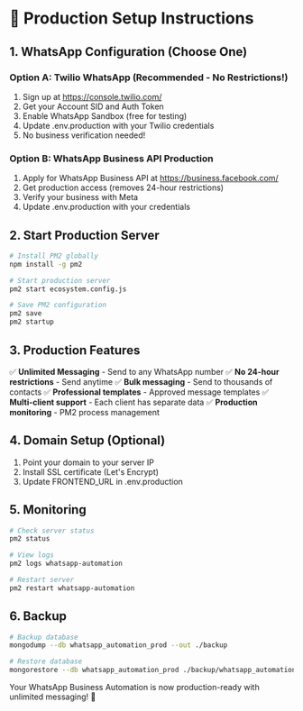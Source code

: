 # 🚀 Production Setup Instructions

## 1. WhatsApp Configuration (Choose One)

### Option A: Twilio WhatsApp (Recommended - No Restrictions!)
1. Sign up at https://console.twilio.com/
2. Get your Account SID and Auth Token
3. Enable WhatsApp Sandbox (free for testing)
4. Update .env.production with your Twilio credentials
5. No business verification needed!

### Option B: WhatsApp Business API Production
1. Apply for WhatsApp Business API at https://business.facebook.com/
2. Get production access (removes 24-hour restrictions)
3. Verify your business with Meta
4. Update .env.production with your credentials

## 2. Start Production Server

```bash
# Install PM2 globally
npm install -g pm2

# Start production server
pm2 start ecosystem.config.js

# Save PM2 configuration
pm2 save
pm2 startup
```

## 3. Production Features

✅ **Unlimited Messaging** - Send to any WhatsApp number
✅ **No 24-hour restrictions** - Send anytime
✅ **Bulk messaging** - Send to thousands of contacts
✅ **Professional templates** - Approved message templates
✅ **Multi-client support** - Each client has separate data
✅ **Production monitoring** - PM2 process management

## 4. Domain Setup (Optional)

1. Point your domain to your server IP
2. Install SSL certificate (Let's Encrypt)
3. Update FRONTEND_URL in .env.production

## 5. Monitoring

```bash
# Check server status
pm2 status

# View logs
pm2 logs whatsapp-automation

# Restart server
pm2 restart whatsapp-automation
```

## 6. Backup

```bash
# Backup database
mongodump --db whatsapp_automation_prod --out ./backup

# Restore database
mongorestore --db whatsapp_automation_prod ./backup/whatsapp_automation_prod
```

Your WhatsApp Business Automation is now production-ready with unlimited messaging! 🎉